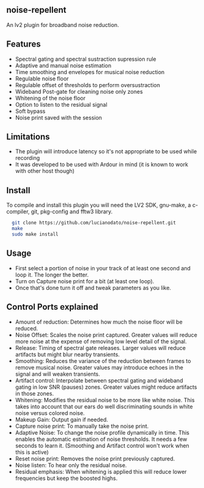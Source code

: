 noise-repellent
-------
An lv2 plugin for broadband noise reduction.

Features
-------
* Spectral gating and spectral sustraction supression rule
* Adaptive and manual noise estimation
* Time smoothing and envelopes for musical noise reduction
* Regulable noise floor
* Regulable offset of thresholds to perform oversustraction
* Wideband Post-gate for cleaning noise only zones
* Whitening of the noise floor
* Option to listen to the residual signal
* Soft bypass
* Noise print saved with the session

Limitations
-------
* The plugin will introduce latency so it's not appropriate to be used while recording
* It was developed to be used with Ardour in mind (it is known to work with other host though)

Install
-------
To compile and install this plugin you will need the LV2 SDK, gnu-make, a c-compiler, git, pkg-config and fftw3 library.

```bash
  git clone https://github.com/lucianodato/noise-repellent.git
  make
  sudo make install
```
Usage
-----
* First select a portion of noise in your track of at least one second and loop it. The longer the better.
* Turn on Capture noise print for a bit (at least one loop).
* Once that's done turn it off and tweak parameters as you like.

Control Ports explained
-----
* Amount of reduction: Determines how much the noise floor will be reduced.
* Noise Offset: Scales the noise print captured. Greater values will reduce more noise at the expense of removing low level detail of the signal.
* Release: Timing of spectral gate releases. Larger values will reduce artifacts but might blur nearby transients.
* Smoothing: Reduces the variance of the reduction between frames to remove musical noise. Greater values may introduce echoes in the signal and will weaken transients.
* Artifact control: Interpolate between spectral gating and wideband gating in low SNR (pauses) zones. Greater values might reduce artifacts in those zones.
* Whitening: Modifies the residual noise to be more like white noise. This takes into account that our ears do well discriminating sounds in white noise versus colored noise.
* Makeup Gain: Output gain if needed.
* Capture noise print: To manually take the noise print.
* Adaptive Noise: To change the noise profile dynamically in time. This enables the automatic estimation of noise thresholds. It needs a few seconds to learn it. (Smoothing and Artifact control won't work when this is active)
* Reset noise print: Removes the noise print previously captured.
* Noise listen: To hear only the residual noise.
* Residual emphasis: When whitening is applied this will reduce lower frequencies but keep the boosted highs.
